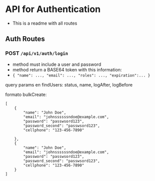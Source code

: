 # API for Authentication

- This is a readme with all routes

## Auth Routes

### POST ```/api/v1/auth/login```

- method must include a user and password
- method return a BASE64 token with this information:
- ```{ "name": ..., "email": ..., "roles": ..., "expiration":... }```


query params en findUsers: status, name, logAfter, logBefore

formato bulkCreate:
```
[ 
    {
        "name": "John Doe",
        "email": "johnssssssndoe@example.com",
        "password": "passwsord123",
        "password_second": "passwsord123",
        "cellphone": "123-456-7890"

    },
    {
        "name": "John Doe",
        "email": "johnssssssndoe@example.com",
        "password": "passwsord123",
        "password_second": "passwsord123",
        "cellphone": "123-456-7890"
    }
]
```



